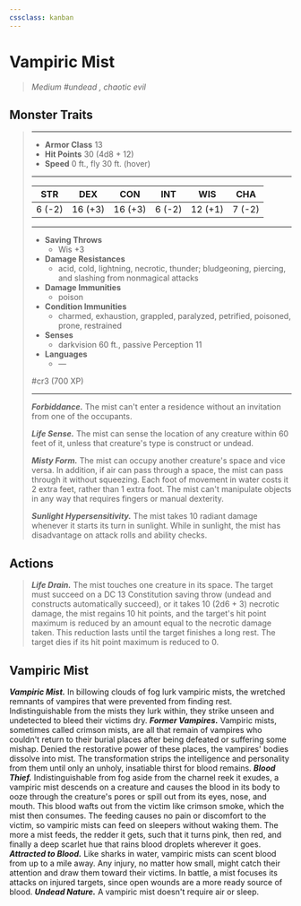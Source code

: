 ```yaml
---
cssclass: kanban
---
```


# Vampiric Mist
>*Medium #undead , chaotic evil*
## Monster Traits
>___
>- **Armor Class** 13
>- **Hit Points** 30 (4d8 + 12)
>- **Speed** 0 ft., fly 30 ft. (hover)
>___
>|STR|DEX|CON|INT|WIS|CHA|
>|:---:|:---:|:---:|:---:|:---:|:---:|
>|6 (-2)|16 (+3)|16 (+3)|6 (-2)|12 (+1)|7 (-2)|
>___
>- **Saving Throws**
>	 - Wis +3
>- **Damage Resistances**
>	 - acid, cold, lightning, necrotic, thunder; bludgeoning, piercing, and slashing from nonmagical attacks
>- **Damage Immunities**
>	 - poison
>- **Condition Immunities**
>	 - charmed, exhaustion, grappled, paralyzed, petrified, poisoned, prone, restrained
>- **Senses**
>	 - darkvision 60 ft., passive Perception 11
>- **Languages**
>	 - —
>
> #cr3 (700 XP)
>___
>***Forbiddance.*** The mist can't enter a residence without an invitation from one of the occupants.  
>
>***Life Sense.*** The mist can sense the location of any creature within 60 feet of it, unless that creature's type is construct or undead.  
>
>***Misty Form.*** The mist can occupy another creature's space and vice versa. In addition, if air can pass through a space, the mist can pass through it without squeezing. Each foot of movement in water costs it 2 extra feet, rather than 1 extra foot. The mist can't manipulate objects in any way that requires fingers or manual dexterity.  
>
>***Sunlight Hypersensitivity.*** The mist takes 10 radiant damage whenever it starts its turn in sunlight. While in sunlight, the mist has disadvantage on attack rolls and ability checks.  
>
## Actions
>***Life Drain.*** The mist touches one creature in its space. The target must succeed on a DC 13 Constitution saving throw (undead and constructs automatically succeed), or it takes 10 (2d6 + 3) necrotic damage, the mist regains 10 hit points, and the target's hit point maximum is reduced by an amount equal to the necrotic damage taken. This reduction lasts until the target finishes a long rest. The target dies if its hit point maximum is reduced to 0.
## Vampiric Mist
***Vampiric Mist.*** In billowing clouds of fog lurk vampiric mists, the wretched remnants of vampires that were prevented from finding rest. Indistinguishable from the mists they lurk within, they strike unseen and undetected to bleed their victims dry.
***Former Vampires.*** Vampiric mists, sometimes called crimson mists, are all that remain of vampires who couldn't return to their burial places after being defeated or suffering some mishap. Denied the restorative power of these places, the vampires' bodies dissolve into mist. The transformation strips the intelligence and personality from them until only an unholy, insatiable thirst for blood remains.
***Blood Thief.*** Indistinguishable from fog aside from the charnel reek it exudes, a vampiric mist descends on a creature and causes the blood in its body to ooze through the creature's pores or spill out from its eyes, nose, and mouth. This blood wafts out from the victim like crimson smoke, which the mist then consumes. The feeding causes no pain or discomfort to the victim, so vampiric mists can feed on sleepers without waking them. The more a mist feeds, the redder it gets, such that it turns pink, then red, and finally a deep scarlet hue that rains blood droplets wherever it goes.
***Attracted to Blood.*** Like sharks in water, vampiric mists can scent blood from up to a mile away. Any injury, no matter how small, might catch their attention and draw them toward their victims. In battle, a mist focuses its attacks on injured targets, since open wounds are a more ready source of blood.
***Undead Nature.*** A vampiric mist doesn't require air or sleep.